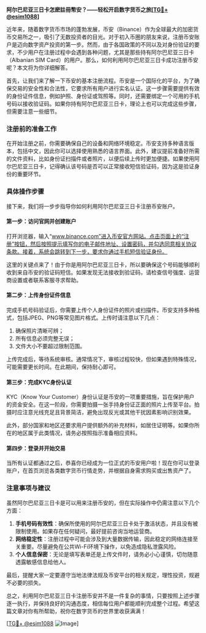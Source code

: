 **阿尔巴尼亚三日卡怎麽註冊幣安？——轻松开启数字货币之旅[[TG💪+ @esim1088](https://t.me/s/esim1088)]**

近年来，随着数字货币市场的蓬勃发展，币安（Binance）作为全球最大的加密货币交易所之一，吸引了无数投资者的目光。对于初入币圈的朋友来说，注册币安账户是迈向数字资产投资的第一步。然而，由于各国政策的不同以及对身份验证的要求，不少用户在注册过程中会遇到各种问题，尤其是那些持有阿尔巴尼亚三日卡（Albanian SIM Card）的用户。那么，如何利用阿尔巴尼亚三日卡成功注册币安呢？本文将为你详细解答。

首先，让我们来了解一下币安的基本注册流程。币安是一个国际化的平台，为了确保交易的安全性和合法性，它要求所有用户进行实名认证。这一步骤需要提供有效的身份证件信息，例如护照、身份证或驾照等。同时，还需要绑定一个可用的手机号码以接收验证码。如果你持有阿尔巴尼亚三日卡，理论上也可以完成这些步骤，但需要注意一些细节。

### 注册前的准备工作

在开始注册之前，你需要确保自己的设备和网络环境稳定。币安支持多种语言版本，包括中文，因此你可以选择使用熟悉的语言界面。此外，建议提前准备好所需的文件资料，比如身份证扫描件或者照片，以便后续上传时更加便捷。如果使用阿尔巴尼亚三日卡，记得确认该号码是否可以正常接收短信验证码，因为这是验证身份的重要环节。

### 具体操作步骤

接下来，我们将一步步指导你如何利用阿尔巴尼亚三日卡注册币安账户。

#### 第一步：访问官网并创建账户

打开浏览器，输入“www.binance.com”进入币安官方网站。点击页面上的“注册”按钮，然后按照提示填写你的电子邮件地址、设置密码，并勾选同意相关协议条款。接着，系统会跳转到下一步，要求你通过手机短信验证身份。

这里的关键点来了！由于你是用阿尔巴尼亚三日卡，所以要确保这个号码能够顺利收到来自币安的验证码短信。如果发现无法接收到验证码，请检查信号强度、运营商设置或者联系客服寻求帮助。

#### 第二步：上传身份证件信息

完成手机号码验证后，你需要上传个人身份证件的照片或扫描件。币安支持多种格式，包括JPEG、PNG等常见图片格式。上传时请注意以下几点：

1. 确保照片清晰可辨；
2. 所有信息必须完整无误；
3. 文件大小不要超过限制范围。

上传完成后，等待系统审核。通常情况下，审核过程较快，但如果遇到特殊情况，可能需要更长时间。在此期间，保持耐心即可。

#### 第三步：完成KYC身份认证

KYC（Know Your Customer）身份认证是币安的一项重要措施，旨在保护用户的资金安全。在这一阶段，你需要拍摄一张手持身份证正面的照片上传至平台。拍摄时应注意光线充足且背景简洁，避免出现反光或其他干扰因素影响识别效果。

此外，部分国家和地区还要求用户提供额外的补充材料，如居住证明等。如果你所在的地区属于此类情况，请务必按照指示准备相应资料。

#### 第四步：登录并开始交易

当所有认证都通过之后，恭喜你已经成为一位正式的币安用户啦！现在你可以登录账户，在首页浏览各类数字货币行情走势，并根据自身需求购买或出售资产了。

### 注意事项与建议

虽然阿尔巴尼亚三日卡是可以用来注册币安的，但在实际操作中仍需注意以下几个方面：

1. **手机号码有效性**：确保所使用的阿尔巴尼亚三日卡处于激活状态，并且没有被限制使用。如果存在任何疑问，最好提前咨询当地运营商。
2. **网络稳定性**：注册过程中可能会涉及到大量数据传输，因此稳定的网络连接至关重要。尽量避免在公共Wi-Fi环境下操作，以免造成隐私泄露风险。
3. **个人信息保密**：无论是填写表单还是上传文件时，请务必小心谨慎，切勿随意透露敏感信息给他人。

最后，提醒大家一定要遵守当地法律法规及币安平台的相关规定，理性投资，规避不必要的损失。

总之，利用阿尔巴尼亚三日卡注册币安并不是一件复杂的事情，只要按照上述步骤逐一执行，并保持良好的沟通态度，相信每位用户都能顺利完成整个过程。希望这篇文章对你有所帮助，祝你在数字货币的世界里收获满满！

[[TG💪+ @esim1088](https://t.me/s/esim1088) ![Image](https://i.postimg.cc/4NQfJmqS/Snipaste-2025-05-13-00-14-12.png)]